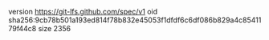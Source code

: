 version https://git-lfs.github.com/spec/v1
oid sha256:9cb78b501a193ed814f78b832e45053f1dfdf6c6df086b829a4c8541179f44c8
size 2356
